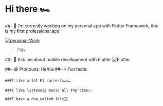 # Hi there 🏎


<!-- **Sam200018/Sam200018** is a ✨ _special_ ✨ repository because its `README.md` (this file) appears on your GitHub profile.

Here are some ideas to get you started:
 -->
##- 🔭 I’m currently working on my personal app with Flutter Framework, this is my first professional app

<a href="https://ibb.co/S5Q3bh4"><img src="https://i.ibb.co/pbWLctB/personal-Work.png" alt="personal-Work" border="0"></a>

> Pills

<!-- - 🌱 I’m currently learning 
- 👯 I’m looking to collaborate on ...
- 🤔 I’m looking for help with ...-->
##- 💬 Ask me about mobile development with Flutter
<img src="https://flutter.dev/assets/images/shared/brand/flutter/logo/flutter-lockup.png" alt="Flutter" border="0">
<!--- 📫 How to reach me: ...-->
##- 😄 Pronouns: He/his
##- ⚡ Fun facts:

	###I like a lot F1 carrers🏎🏎

	###I like listennig music all the time🎶🎶

	###I have a dog called Jake🐾🐾

